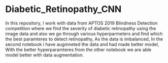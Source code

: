 # Diabetic_Retinopathy_CNN
In this repository,  I work with data from APTOS 2019 Blindness Detection competition where we find the severity of diabetic retinopathy using the image data and also we go through various hyperparmeters and find which the best paramteres to detect retinopathy, As the data is imbalanced, In the second notebook i have augmneted the data and had made better model, With the better hyperparamteres from the other notebook we are able model better with data augmentation.
